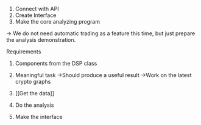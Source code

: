 1. Connect with API
2. Create Interface
3. Make the core analyzing program

-> We do not need automatic trading as a feature this time, but just prepare the analysis demonstration.

Requirements
1. Components from the DSP class
2. Meaningful task ->Should produce a useful result ->Work on the latest crypto graphs

1. [[Get the data]]
2. Do the analysis
3. Make the interface

